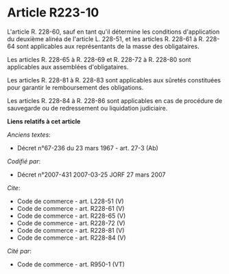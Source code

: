 # Article R223-10

L'article R. 228-60, sauf en tant qu'il détermine les conditions d'application du deuxième alinéa de l'article L. 228-51, et
les articles R. 228-61 à R. 228-64 sont applicables aux représentants de la masse des obligataires. 

Les articles R. 228-65 à R. 228-69 et R. 228-72 à R. 228-80 sont applicables aux assemblées d'obligataires. 

Les articles R. 228-81 à R. 228-83 sont applicables aux sûretés constituées pour garantir le remboursement des obligations. 

Les articles R. 228-84 à R. 228-86 sont applicables en cas de procédure de sauvegarde ou de redressement ou liquidation
judiciaire.

**Liens relatifs à cet article**

_Anciens textes_:

  - Décret n°67-236 du 23 mars 1967 - art. 27-3 (Ab)

_Codifié par_:

  - Décret n°2007-431 2007-03-25 JORF 27 mars 2007

_Cite_:

  - Code de commerce - art. L228-51 (V)
  - Code de commerce - art. R228-61 (V)
  - Code de commerce - art. R228-65 (V)
  - Code de commerce - art. R228-72 (V)
  - Code de commerce - art. R228-81 (V)
  - Code de commerce - art. R228-84 (V)

_Cité par_:

  - Code de commerce - art. R950-1 (VT)
